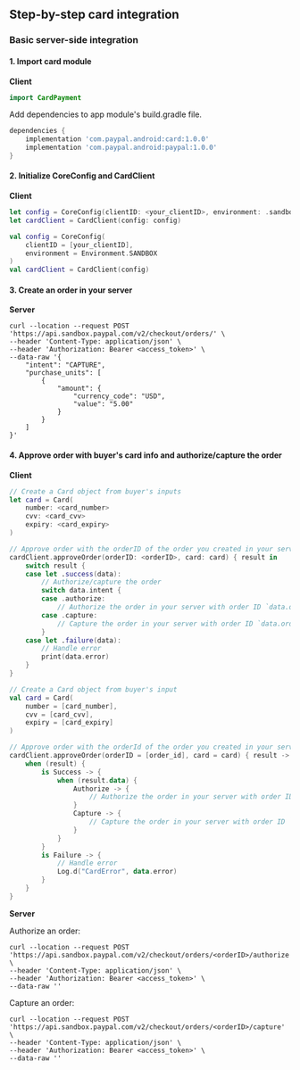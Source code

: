 ## Step-by-step card integration

### Basic server-side integration

#### 1. Import card module

**Client**

```swift
import CardPayment
```

Add dependencies to app module's build.gradle file.
```groovy
dependencies {
    implementation 'com.paypal.android:card:1.0.0'
    implementation 'com.paypal.android:paypal:1.0.0'
}
```

#### 2. Initialize CoreConfig and CardClient

**Client**

```swift
let config = CoreConfig(clientID: <your_clientID>, environment: .sandbox)
let cardClient = CardClient(config: config)
```

```kotlin
val config = CoreConfig(
    clientID = [your_clientID],
    environment = Environment.SANDBOX
)
val cardClient = CardClient(config)
```

#### 3. Create an order in your server

**Server**

```
curl --location --request POST 'https://api.sandbox.paypal.com/v2/checkout/orders/' \
--header 'Content-Type: application/json' \
--header 'Authorization: Bearer <access_token>' \
--data-raw '{
    "intent": "CAPTURE",
    "purchase_units": [
        {
            "amount": {
                "currency_code": "USD",
                "value": "5.00"
            }
        }
    ]
}'
```

#### 4. Approve order with buyer's card info and authorize/capture the order

**Client**

```swift
// Create a Card object from buyer's inputs
let card = Card(
    number: <card_number>
    cvv: <card_cvv>
    expiry: <card_expiry>
)

// Approve order with the orderID of the order you created in your server in step 3
cardClient.approveOrder(orderID: <orderID>, card: card) { result in
    switch result {
    case let .success(data):
        // Authorize/capture the order
        switch data.intent {
        case .authorize:
            // Authorize the order in your server with order ID `data.orderID`
        case .capture:
            // Capture the order in your server with order ID `data.orderID`
        }
    case let .failure(data):
        // Handle error
        print(data.error)
    }
}
```

```kotlin
// Create a Card object from buyer's input
val card = Card(
    number = [card_number],
    cvv = [card_cvv],
    expiry = [card_expiry]
)

// Approve order with the orderId of the order you created in your server in step 3
cardClient.approveOrder(orderID = [order_id], card = card) { result ->
    when (result) {
        is Success -> {
            when (result.data) {
                Authorize -> {
                    // Authorize the order in your server with order ID `data.orderID`
                }
                Capture -> {
                    // Capture the order in your server with order ID `data.orderID`
                }
            }
        }
        is Failure -> {
            // Handle error
            Log.d("CardError", data.error)
        }
    }
}
```

**Server**

Authorize an order:
```
curl --location --request POST 'https://api.sandbox.paypal.com/v2/checkout/orders/<orderID>/authorize' \
--header 'Content-Type: application/json' \
--header 'Authorization: Bearer <access_token>' \
--data-raw ''
```

Capture an order:
```
curl --location --request POST 'https://api.sandbox.paypal.com/v2/checkout/orders/<orderID>/capture' \
--header 'Content-Type: application/json' \
--header 'Authorization: Bearer <access_token>' \
--data-raw ''
```
